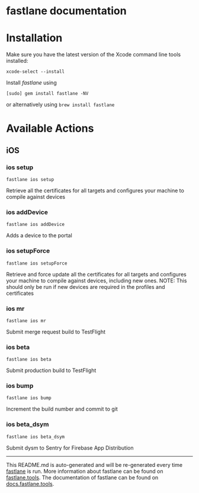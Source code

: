 fastlane documentation
================
# Installation

Make sure you have the latest version of the Xcode command line tools installed:

```
xcode-select --install
```

Install _fastlane_ using
```
[sudo] gem install fastlane -NV
```
or alternatively using `brew install fastlane`

# Available Actions
## iOS
### ios setup
```
fastlane ios setup
```
Retrieve all the certificates for all targets and configures your machine to compile against devices
### ios addDevice
```
fastlane ios addDevice
```
Adds a device to the portal
### ios setupForce
```
fastlane ios setupForce
```
Retrieve and force update all the certificates for all targets and configures your machine to compile against devices, including new ones. NOTE: This should only be run if new devices are required in the profiles and certificates
### ios mr
```
fastlane ios mr
```
Submit merge request build to TestFlight
### ios beta
```
fastlane ios beta
```
Submit production build to TestFlight
### ios bump
```
fastlane ios bump
```
Increment the build number and commit to git
### ios beta_dsym
```
fastlane ios beta_dsym
```
Submit dysm to Sentry for Firebase App Distribution

----

This README.md is auto-generated and will be re-generated every time [fastlane](https://fastlane.tools) is run.
More information about fastlane can be found on [fastlane.tools](https://fastlane.tools).
The documentation of fastlane can be found on [docs.fastlane.tools](https://docs.fastlane.tools).
